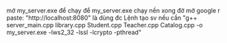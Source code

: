 mở my_server.exe để chạy
để my_server.exe chạy nền xong đở mở google r paste: "http://localhost:8080"
là dùng đc
Lệnh tạo sv nếu cần
"g++ server_main.cpp library.cpp Student.cpp Teacher.cpp Catalog.cpp -o my_server.exe -lws2_32 -lssl -lcrypto -pthread"
